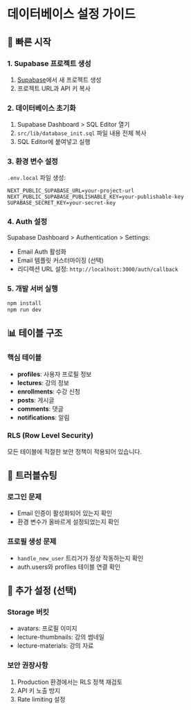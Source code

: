 # 데이터베이스 설정 가이드

## 🚀 빠른 시작

### 1. Supabase 프로젝트 생성
1. [Supabase](https://supabase.com)에서 새 프로젝트 생성
2. 프로젝트 URL과 API 키 복사

### 2. 데이터베이스 초기화
1. Supabase Dashboard > SQL Editor 열기
2. `src/lib/database_init.sql` 파일 내용 전체 복사
3. SQL Editor에 붙여넣고 실행

### 3. 환경 변수 설정
`.env.local` 파일 생성:
```env
NEXT_PUBLIC_SUPABASE_URL=your-project-url
NEXT_PUBLIC_SUPABASE_PUBLISHABLE_KEY=your-publishable-key
SUPABASE_SECRET_KEY=your-secret-key
```

### 4. Auth 설정
Supabase Dashboard > Authentication > Settings:
- Email Auth 활성화
- Email 템플릿 커스터마이징 (선택)
- 리디렉션 URL 설정: `http://localhost:3000/auth/callback`

### 5. 개발 서버 실행
```bash
npm install
npm run dev
```

## 📊 테이블 구조

### 핵심 테이블
- **profiles**: 사용자 프로필 정보
- **lectures**: 강의 정보
- **enrollments**: 수강 신청
- **posts**: 게시글
- **comments**: 댓글
- **notifications**: 알림

### RLS (Row Level Security)
모든 테이블에 적절한 보안 정책이 적용되어 있습니다.

## 🔧 트러블슈팅

### 로그인 문제
- Email 인증이 활성화되어 있는지 확인
- 환경 변수가 올바르게 설정되었는지 확인

### 프로필 생성 문제
- `handle_new_user` 트리거가 정상 작동하는지 확인
- auth.users와 profiles 테이블 연결 확인

## 📝 추가 설정 (선택)

### Storage 버킷
- avatars: 프로필 이미지
- lecture-thumbnails: 강의 썸네일
- lecture-materials: 강의 자료

### 보안 권장사항
1. Production 환경에서는 RLS 정책 재검토
2. API 키 노출 방지
3. Rate limiting 설정